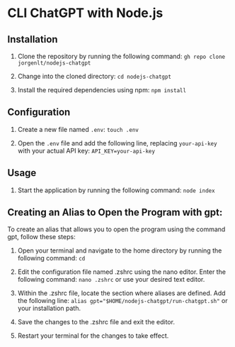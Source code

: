 # CLI ChatGPT with Node.js

## Installation

1. Clone the repository by running the following command:
`gh repo clone jorgenlt/nodejs-chatgpt`

2. Change into the cloned directory: 
`cd nodejs-chatgpt`

3. Install the required dependencies using npm: 
`npm install`



## Configuration

1. Create a new file named `.env`: 
`touch .env`

2. Open the `.env` file and add the following line, replacing `your-api-key` with your actual API key: 
`API_KEY=your-api-key`



## Usage

1. Start the application by running the following command: 
`node index`

## Creating an Alias to Open the Program with gpt:
To create an alias that allows you to open the program using the command gpt, follow these steps:

1. Open your terminal and navigate to the home directory by running the following command:
`cd`

2. Edit the configuration file named .zshrc using the nano editor. Enter the following command:
`nano .zshrc` or use your desired text editor.

3. Within the .zshrc file, locate the section where aliases are defined. Add the following line:
`alias gpt="$HOME/nodejs-chatgpt/run-chatgpt.sh"` or your installation path.

4. Save the changes to the .zshrc file and exit the editor.

5. Restart your terminal for the changes to take effect.
